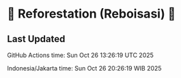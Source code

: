 
# 🌳 Reforestation (Reboisasi) 🌲

## Last Updated

GitHub Actions time: Sun Oct 26 13:26:19 UTC 2025

Indonesia/Jakarta time: Sun Oct 26 20:26:19 WIB 2025
